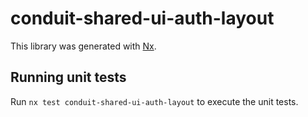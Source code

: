 # conduit-shared-ui-auth-layout

This library was generated with [Nx](https://nx.dev).

## Running unit tests

Run `nx test conduit-shared-ui-auth-layout` to execute the unit tests.
